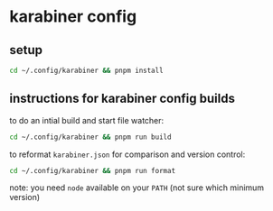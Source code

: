 # karabiner config

## setup

```bash
cd ~/.config/karabiner && pnpm install
```

## instructions for karabiner config builds

to do an intial build and start file watcher:

```bash
cd ~/.config/karabiner && pnpm run build
```

to reformat `karabiner.json` for comparison and version control:

```bash
cd ~/.config/karabiner && pnpm run format
```

note: you need `node` available on your `PATH` (not sure which minimum version)
